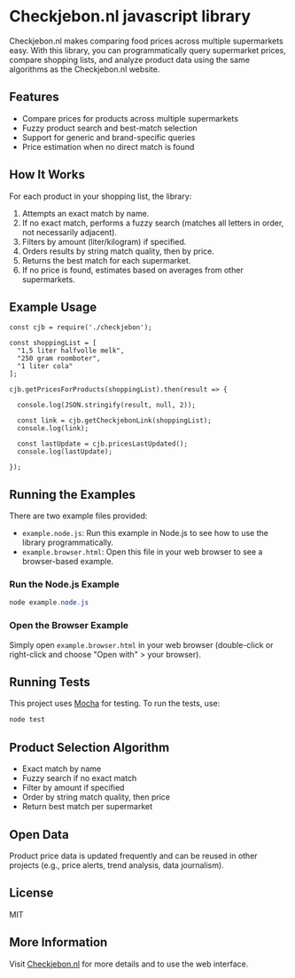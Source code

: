 # Checkjebon.nl javascript library

Checkjebon.nl makes comparing food prices across multiple supermarkets easy. With this library, you can programmatically query supermarket prices, compare shopping lists, and analyze product data using the same algorithms as the Checkjebon.nl website.

## Features
- Compare prices for products across multiple supermarkets
- Fuzzy product search and best-match selection
- Support for generic and brand-specific queries
- Price estimation when no direct match is found

## How It Works
For each product in your shopping list, the library:
1. Attempts an exact match by name.
2. If no exact match, performs a fuzzy search (matches all letters in order, not necessarily adjacent).
3. Filters by amount (liter/kilogram) if specified.
4. Orders results by string match quality, then by price.
5. Returns the best match for each supermarket.
6. If no price is found, estimates based on averages from other supermarkets.

## Example Usage

```
const cjb = require('./checkjebon');

const shoppingList = [
  "1,5 liter halfvolle melk",
  "250 gram roomboter",
  "1 liter cola"
];

cjb.getPricesForProducts(shoppingList).then(result => {
  
  console.log(JSON.stringify(result, null, 2));

  const link = cjb.getCheckjebonLink(shoppingList);
  console.log(link);

  const lastUpdate = cjb.pricesLastUpdated();
  console.log(lastUpdate);

});
```

## Running the Examples

There are two example files provided:

- `example.node.js`: Run this example in Node.js to see how to use the library programmatically.
- `example.browser.html`: Open this file in your web browser to see a browser-based example.

### Run the Node.js Example

```powershell
node example.node.js
```

### Open the Browser Example

Simply open `example.browser.html` in your web browser (double-click or right-click and choose "Open with" > your browser).

## Running Tests

This project uses [Mocha](https://mochajs.org/) for testing. To run the tests, use:

```powershell
node test
```

## Product Selection Algorithm
- Exact match by name
- Fuzzy search if no exact match
- Filter by amount if specified
- Order by string match quality, then price
- Return best match per supermarket

## Open Data
Product price data is updated frequently and can be reused in other projects (e.g., price alerts, trend analysis, data journalism).

## License
MIT

## More Information
Visit [Checkjebon.nl](https://www.checkjebon.nl/) for more details and to use the web interface.
